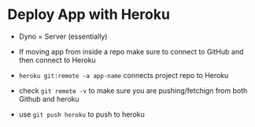 # Deploy App with Heroku

- Dyno = Server (essentially)

- If moving app from inside a repo make sure to connect to GitHub and then connect to Heroku

- `heroku git:remote -a app-name` connects project repo to Heroku

- check `git remote -v` to make sure you are pushing/fetchign from both Github and heroku

- use `git push heroku` to push to heroku

